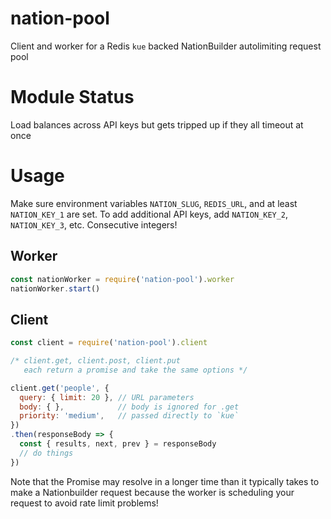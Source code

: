 # nation-pool
Client and worker for a Redis `kue` backed NationBuilder autolimiting request pool

# Module Status

Load balances across API keys but gets tripped up if they all timeout at once

# Usage

Make sure environment variables `NATION_SLUG`, `REDIS_URL`, and at least `NATION_KEY_1` are
set. To add additional API keys, add `NATION_KEY_2`, `NATION_KEY_3`, etc.
Consecutive integers!


## Worker

```javascript
const nationWorker = require('nation-pool').worker
nationWorker.start()
```

## Client

```javascript
const client = require('nation-pool').client

/* client.get, client.post, client.put
   each return a promise and take the same options */

client.get('people', {
  query: { limit: 20 }, // URL parameters
  body: { },            // body is ignored for .get
  priority: 'medium',   // passed directly to `kue`
})
.then(responseBody => {
  const { results, next, prev } = responseBody
  // do things
})
```

Note that the Promise may resolve in a longer time than it typically
takes to make a Nationbuilder request because the worker is scheduling
your request to avoid rate limit problems!



